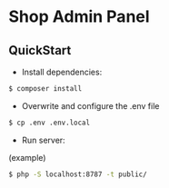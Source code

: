 # Shop Admin Panel

## QuickStart

- Install dependencies:

```bash
$ composer install
```

- Overwrite and configure the .env file

```bash
$ cp .env .env.local
```

- Run server:

(example)

```bash
$ php -S localhost:8787 -t public/ 
```